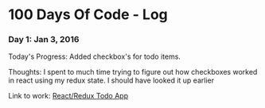 # 100 Days Of Code - Log

### Day 1: Jan 3, 2016
Today's Progress: Added checkbox's for todo items.

Thoughts: I spent to much time trying to figure out how checkboxes worked in react using my redux state. I should have looked it up earlier

Link to work: [React/Redux Todo App](https://github.com/MouseZero/redux-todo)

